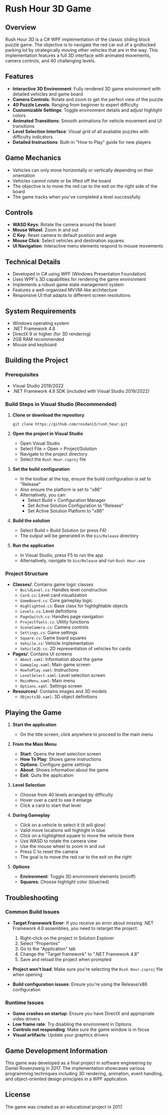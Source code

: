 # Rush Hour 3D Game

## Overview
Rush Hour 3D is a C# WPF implementation of the classic sliding block puzzle game. The objective is to navigate the red car out of a gridlocked parking lot by strategically moving other vehicles that are in the way. This implementation features a full 3D interface with animated movements, camera controls, and 40 challenging levels.

## Features
- **Interactive 3D Environment**: Fully rendered 3D game environment with detailed vehicles and game board
- **Camera Controls**: Rotate and zoom to get the perfect view of the puzzle
- **40 Puzzle Levels**: Ranging from beginner to expert difficulty
- **Customizable Settings**: Toggle environment details and adjust highlight colors
- **Animated Transitions**: Smooth animations for vehicle movement and UI transitions
- **Level Selection Interface**: Visual grid of all available puzzles with difficulty indicators
- **Detailed Instructions**: Built-in "How to Play" guide for new players

## Game Mechanics
- Vehicles can only move horizontally or vertically depending on their orientation
- Vehicles cannot rotate or be lifted off the board
- The objective is to move the red car to the exit on the right side of the board
- The game tracks when you've completed a level successfully

## Controls
- **WASD Keys**: Rotate the camera around the board
- **Mouse Wheel**: Zoom in and out
- **C Key**: Reset camera to default position and angle
- **Mouse Click**: Select vehicles and destination squares
- **UI Navigation**: Interactive menu elements respond to mouse movements

## Technical Details
- Developed in C# using WPF (Windows Presentation Foundation)
- Uses WPF's 3D capabilities for rendering the game environment
- Implements a robust game state management system
- Features a well-organized MVVM-like architecture
- Responsive UI that adapts to different screen resolutions

## System Requirements
- Windows operating system
- .NET Framework 4.8
- DirectX 9 or higher (for 3D rendering)
- 2GB RAM recommended
- Mouse and keyboard

## Building the Project

### Prerequisites
- Visual Studio 2019/2022
- .NET Framework 4.8 SDK (included with Visual Studio 2019/2022)

### Build Steps in Visual Studio (Recommended)
1. **Clone or download the repository**
   ```
   git clone https://github.com/rosdan13/rush_hour.git
   ```

2. **Open the project in Visual Studio**
   - Open Visual Studio
   - Select File > Open > Project/Solution
   - Navigate to the project directory 
   - Select the `Rush Hour.csproj` file

3. **Set the build configuration**
   - In the toolbar at the top, ensure the build configuration is set to "Release"
   - Also ensure the platform is set to "x86"
   - Alternatively, you can:
     - Select Build > Configuration Manager
     - Set Active Solution Configuration to "Release"
     - Set Active Solution Platform to "x86"

4. **Build the solution**
   - Select Build > Build Solution (or press F6)
   - The output will be generated in the `bin/Release` directory

5. **Run the application**
   - In Visual Studio, press F5 to run the app
   - Alternatively, navigate to `bin/Release` and run `Rush Hour.exe`

### Project Structure
- **Classes/**: Contains game logic classes
  - `BuildLevel.cs`: Handles level construction
  - `Card.cs`: Level card visualization
  - `GameBoard.cs`: Core gameplay logic
  - `Highlighted.cs`: Base class for highlightable objects
  - `Levels.cs`: Level definitions
  - `PageSwitch.cs`: Handles page navigation
  - `ProjectTools.cs`: Utility functions
  - `SceneCamera.cs`: Camera controls
  - `Settings.cs`: Game settings
  - `Square.cs`: Game board squares
  - `Vehicle.cs`: Vehicle implementation
  - `Vehicle2D.cs`: 2D representation of vehicles for cards
- **Pages/**: Contains UI screens
  - `About.xaml`: Information about the game
  - `Gameplay.xaml`: Main game screen
  - `HowToPlay.xaml`: Instructions
  - `LevelSelect.xaml`: Level selection screen
  - `MainMenu.xaml`: Main menu
  - `Options.xaml`: Settings screen
- **Resources/**: Contains images and 3D models
  - `Objects3D.xaml`: 3D object definitions

## Playing the Game
1. **Start the application**
   - On the title screen, click anywhere to proceed to the main menu

2. **From the Main Menu**
   - **Start**: Opens the level selection screen
   - **How To Play**: Shows game instructions
   - **Options**: Configure game settings
   - **About**: Shows information about the game
   - **Exit**: Quits the application

3. **Level Selection**
   - Choose from 40 levels arranged by difficulty
   - Hover over a card to see it enlarge
   - Click a card to start that level

4. **During Gameplay**
   - Click on a vehicle to select it (it will glow)
   - Valid move locations will highlight in blue
   - Click on a highlighted square to move the vehicle there
   - Use WASD to rotate the camera view
   - Use the mouse wheel to zoom in and out
   - Press C to reset the camera
   - The goal is to move the red car to the exit on the right

5. **Options**
   - **Environment**: Toggle 3D environment elements (on/off)
   - **Squares**: Choose highlight color (blue/red)

## Troubleshooting

### Common Build Issues
- **Target Framework Error**: If you receive an error about missing .NET Framework 4.0 assemblies, you need to retarget the project:
  1. Right-click on the project in Solution Explorer
  2. Select "Properties"
  3. Go to the "Application" tab
  4. Change the "Target framework" to ".NET Framework 4.8"
  5. Save and reload the project when prompted

- **Project won't load**: Make sure you're selecting the `Rush Hour.csproj` file when opening
- **Build configuration issues**: Ensure you're using the Release/x86 configuration

### Runtime Issues
- **Game crashes on startup**: Ensure you have DirectX and appropriate video drivers
- **Low frame rate**: Try disabling the environment in Options
- **Controls not responding**: Make sure the game window is in focus
- **Visual artifacts**: Update your graphics drivers

## Game Development Information
This game was developed as a final project in software engineering by Daniel Rosenzweig in 2017. The implementation showcases various programming techniques including 3D rendering, animation, event handling, and object-oriented design principles in a WPF application.

## License
The game was created as an educational project in 2017.
